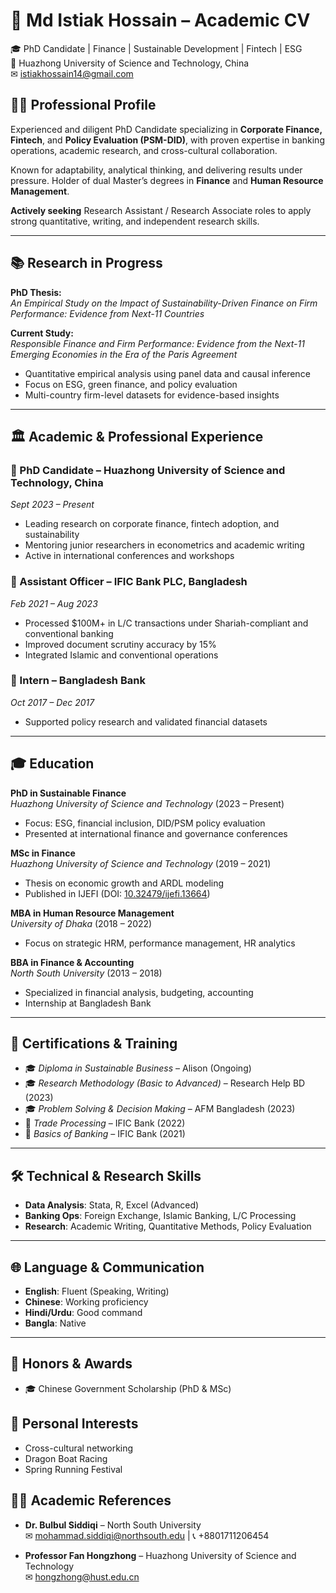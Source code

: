 # 📄 Md Istiak Hossain – Academic CV

🎓 PhD Candidate | Finance | Sustainable Development | Fintech | ESG  
📍 Huazhong University of Science and Technology, China  
✉ istiakhossain14@gmail.com



## 🧑‍💼 Professional Profile

Experienced and diligent PhD Candidate specializing in **Corporate Finance, Fintech**, and **Policy Evaluation (PSM-DID)**, with proven expertise in banking operations, academic research, and cross-cultural collaboration.

Known for adaptability, analytical thinking, and delivering results under pressure. Holder of dual Master’s degrees in **Finance** and **Human Resource Management**.

**Actively seeking** Research Assistant / Research Associate roles to apply strong quantitative, writing, and independent research skills.

---

## 📚 Research in Progress

**PhD Thesis:**  
*An Empirical Study on the Impact of Sustainability-Driven Finance on Firm Performance: Evidence from Next-11 Countries*

**Current Study:**  
*Responsible Finance and Firm Performance: Evidence from the Next-11 Emerging Economies in the Era of the Paris Agreement*

- Quantitative empirical analysis using panel data and causal inference
- Focus on ESG, green finance, and policy evaluation
- Multi-country firm-level datasets for evidence-based insights

---

## 🏛 Academic & Professional Experience

### 🔸 PhD Candidate – Huazhong University of Science and Technology, China  
*Sept 2023 – Present*
- Leading research on corporate finance, fintech adoption, and sustainability
- Mentoring junior researchers in econometrics and academic writing
- Active in international conferences and workshops

### 🔸 Assistant Officer – IFIC Bank PLC, Bangladesh  
*Feb 2021 – Aug 2023*
- Processed $100M+ in L/C transactions under Shariah-compliant and conventional banking
- Improved document scrutiny accuracy by 15%
- Integrated Islamic and conventional operations

### 🔸 Intern – Bangladesh Bank  
*Oct 2017 – Dec 2017*
- Supported policy research and validated financial datasets

---

## 🎓 Education

**PhD in Sustainable Finance**  
*Huazhong University of Science and Technology* (2023 – Present)  
- Focus: ESG, financial inclusion, DID/PSM policy evaluation  
- Presented at international finance and governance conferences  

**MSc in Finance**  
*Huazhong University of Science and Technology* (2019 – 2021)  
- Thesis on economic growth and ARDL modeling  
- Published in IJEFI (DOI: [10.32479/ijefi.13664](https://doi.org/10.32479/ijefi.13664))

**MBA in Human Resource Management**  
*University of Dhaka* (2018 – 2022)  
- Focus on strategic HRM, performance management, HR analytics

**BBA in Finance & Accounting**  
*North South University* (2013 – 2018)  
- Specialized in financial analysis, budgeting, accounting  
- Internship at Bangladesh Bank

---

## 📜 Certifications & Training

- 🎓 *Diploma in Sustainable Business* – Alison (Ongoing)  
- 🎓 *Research Methodology (Basic to Advanced)* – Research Help BD (2023)  
- 🎓 *Problem Solving & Decision Making* – AFM Bangladesh (2023)  
- 🏦 *Trade Processing* – IFIC Bank (2022)  
- 🏦 *Basics of Banking* – IFIC Bank (2021)

---

## 🛠 Technical & Research Skills

- **Data Analysis**: Stata, R, Excel (Advanced)
- **Banking Ops**: Foreign Exchange, Islamic Banking, L/C Processing
- **Research**: Academic Writing, Quantitative Methods, Policy Evaluation

---

## 🌐 Language & Communication

- **English**: Fluent (Speaking, Writing)
- **Chinese**: Working proficiency
- **Hindi/Urdu**: Good command
- **Bangla**: Native

---

## 🏅 Honors & Awards

- 🎓 Chinese Government Scholarship (PhD & MSc)

## 🌱 Personal Interests

- Cross-cultural networking  
- Dragon Boat Racing  
- Spring Running Festival

## 👨‍🏫 Academic References

- **Dr. Bulbul Siddiqi** – North South University  
  ✉ mohammad.siddiqi@northsouth.edu | 📞 +8801711206454  

- **Professor Fan Hongzhong** – Huazhong University of Science and Technology  
  ✉ hongzhong@hust.edu.cn
